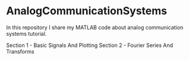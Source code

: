 # AnalogCommunicationSystems
In this repository I share my MATLAB code about analog communication systems tutorial.

Section 1 - Basic Signals And Plotting
Section 2 - Fourier Series And Transforms
